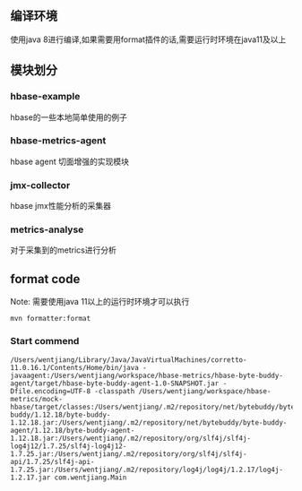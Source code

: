 ## 编译环境
使用java 8进行编译,如果需要用format插件的话,需要运行时环境在java11及以上

## 模块划分

### hbase-example
hbase的一些本地简单使用的例子

### hbase-metrics-agent
hbase agent 切面增强的实现模块

### jmx-collector
hbase jmx性能分析的采集器

### metrics-analyse
对于采集到的metrics进行分析

## format code
Note: 需要使用java 11以上的运行时环境才可以执行
```
mvn formatter:format
```

### Start commend

```
/Users/wentjiang/Library/Java/JavaVirtualMachines/corretto-11.0.16.1/Contents/Home/bin/java -javaagent:/Users/wentjiang/workspace/hbase-metrics/hbase-byte-buddy-agent/target/hbase-byte-buddy-agent-1.0-SNAPSHOT.jar -Dfile.encoding=UTF-8 -classpath /Users/wentjiang/workspace/hbase-metrics/mock-hbase/target/classes:/Users/wentjiang/.m2/repository/net/bytebuddy/byte-buddy/1.12.18/byte-buddy-1.12.18.jar:/Users/wentjiang/.m2/repository/net/bytebuddy/byte-buddy-agent/1.12.18/byte-buddy-agent-1.12.18.jar:/Users/wentjiang/.m2/repository/org/slf4j/slf4j-log4j12/1.7.25/slf4j-log4j12-1.7.25.jar:/Users/wentjiang/.m2/repository/org/slf4j/slf4j-api/1.7.25/slf4j-api-1.7.25.jar:/Users/wentjiang/.m2/repository/log4j/log4j/1.2.17/log4j-1.2.17.jar com.wentjiang.Main
```
